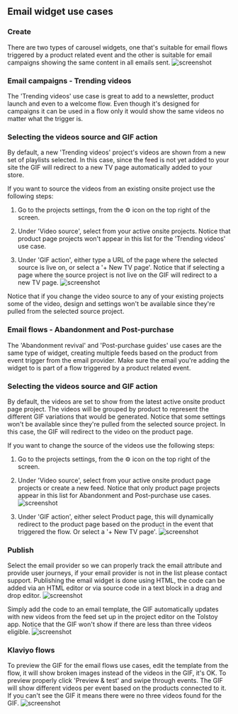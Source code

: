 ## Email widget use cases

### Create

There are two types of carousel widgets, one that's suitable for email flows triggered by a product related event and the other is suitable for email campaigns showing the same content in all emails sent.
![screenshot](https://downloads.intercomcdn.com/i/o/1031051204/dcbc59231ee2b1cd5062457d/image.png)

### Email campaigns - Trending videos

The 'Trending videos' use case is great to add to a newsletter, product launch and even to a welcome flow. Even though it's designed for campaigns it can be used in a flow only it would show the same videos no matter what the trigger is.

### Selecting the videos source and GIF action

By default, a new 'Trending videos' project's videos are shown from a new set of playlists selected. In this case, since the feed is not yet added to your site the GIF will redirect to a new TV page automatically added to your store. 

If you want to source the videos from an existing onsite project use the following steps:

1. Go to the projects settings, from the ⚙️ icon on the top right of the screen.

2. Under 'Video source', select from your active onsite projects. Notice that product page projects won't appear in this list for the 'Trending videos' use case.

3. Under 'GIF action', either type a URL of the page where the selected source is live on, or select a '+ New TV page'. Notice that if selecting a page where the source project is not live on the GIF will redirect to a new TV page. 
![screenshot](https://downloads.intercomcdn.com/i/o/1031102738/9f9ddb62ae68d06f07e2434c/image.png)

Notice that if you change the video source to any of your existing projects some of the video, design and settings won't be available since they're pulled from the selected source project.

### Email flows - Abandonment and Post-purchase

The 'Abandonment revival' and 'Post-purchase guides' use cases are the same type of widget, creating multiple feeds based on the product from event trigger from the email provider. Make sure the email you're adding the widget to is part of a flow triggered by a product related event. 

### Selecting the videos source and GIF action

By default, the videos are set to show from the latest active onsite product page project. The videos will be grouped by product to represent the different GIF variations that would be generated. Notice that some settings won't be available since they're pulled from the selected source project. In this case, the GIF will redirect to the video on the product page.

If you want to change the source of the videos use the following steps:

1. Go to the projects settings, from the ⚙️ icon on the top right of the screen.

2. Under 'Video source', select from your active onsite product page projects or create a new feed. Notice that only product page projects appear in this list for Abandonment and Post-purchase use cases.
![screenshot](https://downloads.intercomcdn.com/i/o/1031136618/091f6af096b1405666ac8203/image.png)

3. Under 'GIF action', either select Product page, this will dynamically redirect to the product page based on the product in the event that triggered the flow. Or select a '+ New TV page'.
![screenshot](https://downloads.intercomcdn.com/i/o/1031138255/5e9072ecbef18840de2ad4b7/image.png)

### Publish

Select the email provider so we can properly track the email attribute and provide user journeys, if your email provider is not in the list please contact support. Publishing the email widget is done using HTML, the code can be added via an HTML editor or via source code in a text block in a drag and drop editor. 
![screenshot](https://downloads.intercomcdn.com/i/o/1031159408/5d73d706842f16d978fe35df/image.png)

Simply add the code to an email template, the GIF automatically updates with new videos from the feed set up in the project editor on the Tolstoy app. Notice that the GIF won't show if there are less than three videos eligible.
![screenshot](https://downloads.intercomcdn.com/i/o/1031171244/6e797ce8defed340459a687b/image.png)

### Klaviyo flows

To preview the GIF for the email flows use cases, edit the template from the flow, it will show broken images instead of the videos in the GIF, it's OK. To preview properly click 'Preview & test' and swipe through events. The GIF will show different videos per event based on the products connected to it. If you can't see the GIF it means there were no three videos found for the GIF. 
![screenshot](https://downloads.intercomcdn.com/i/o/1031220777/626f2f7194b911390a61c857/image.png)
